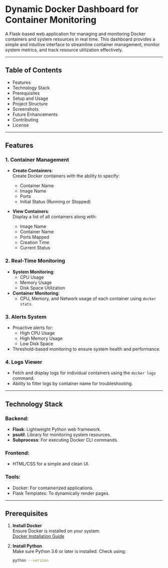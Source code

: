 # Dynamic Docker Dashboard for Container Monitoring

A Flask-based web application for managing and monitoring Docker containers and system resources in real time. This dashboard provides a simple and intuitive interface to streamline container management, monitor system metrics, and track resource utilization effectively.

---

## Table of Contents

- Features
- Technology Stack
- Prerequisites
- Setup and Usage
- Project Structure
- Screenshots
- Future Enhancements
-  Contributing
- License

---

## Features

### **1. Container Management**
- **Create Containers**:  
  Create Docker containers with the ability to specify:
  - Container Name
  - Image Name
  - Ports
  - Initial Status (Running or Stopped)

- **View Containers**:  
  Display a list of all containers along with:
  - Image Name
  - Container Name
  - Ports Mapped
  - Creation Time
  - Current Status

### **2. Real-Time Monitoring**
- **System Monitoring**:
  - CPU Usage
  - Memory Usage
  - Disk Space Utilization
- **Container Monitoring**:
  - CPU, Memory, and Network usage of each container using `docker stats`.

### **3. Alerts System**
- Proactive alerts for:
  - High CPU Usage
  - High Memory Usage
  - Low Disk Space
- Threshold-based monitoring to ensure system health and performance.

### **4. Logs Viewer**
- Fetch and display logs for individual containers using the `docker logs` command.
- Ability to filter logs by container name for troubleshooting.

---

## Technology Stack

### **Backend**:
- **Flask**: Lightweight Python web framework.
- **psutil**: Library for monitoring system resources.
- **Subprocess**: For executing Docker CLI commands.

### **Frontend**:
- HTML/CSS for a simple and clean UI.

### **Tools**:
- Docker: For containerized applications.
- Flask Templates: To dynamically render pages.

---

## Prerequisites

1. **Install Docker**  
   Ensure Docker is installed on your system.  
   [Docker Installation Guide](https://docs.docker.com/get-docker/)

2. **Install Python**  
   Make sure Python 3.6 or later is installed. Check using:  
   ```bash
   python --version
